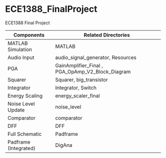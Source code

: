 # ECE1388_FinalProject
ECE1388 Final Project

Components                |   Related Directories	
--------------------------|----------------------------------------	
MATLAB Simulation         |   MATLAB
Audio Input               |   audio_signal_generator, Resources	
PGA                       |   GainAmplifier_Final , PGA_OpAmp_V2_Block_Diagram	
Squarer                   |   Squarer, big_transistor	
Integrator                |   Integrator, Switch	
Energy Scaling            |   energy_scaler_final	
Noise Level Update        |   noise_level
Comparator                |   comparator
DFF                       |   DFF
Full Schematic            |   Padframe
Padframe (Integrated)     |   DigAna
 

